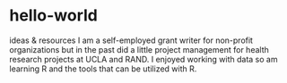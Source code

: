 # hello-world
ideas &amp; resources
I am a self-employed grant writer for non-profit organizations but in the past did a little project management for health research projects at UCLA and RAND.  I enjoyed working with data so am learning R and the tools that can be utilized with R.
